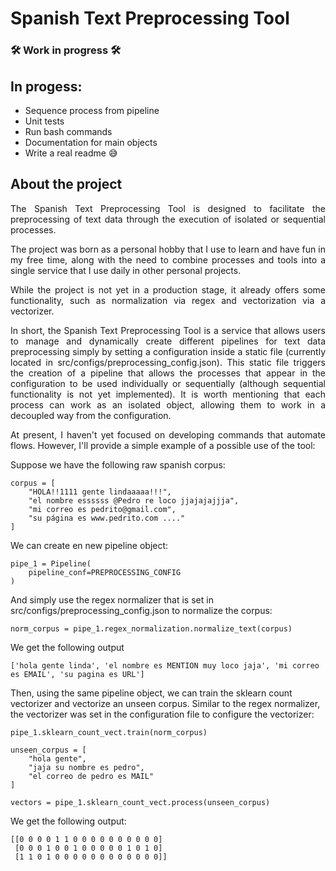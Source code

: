 # Spanish Text Preprocessing Tool

### 🛠️ Work in progress 🛠️

## In progess:

- Sequence process from pipeline
- Unit tests
- Run bash commands
- Documentation for main objects
- Write a real readme 😅

## About the project

<p align='justify'>The Spanish Text Preprocessing Tool is designed to facilitate the preprocessing of text data through the execution of isolated or sequential processes.</p>

<p align='justify'>The project was born as a personal hobby that I use to learn and have fun in my free time, along with the need to combine processes and tools into a single service that I use daily in other personal projects.</p>

<p align='justify'>While the project is not yet in a production stage, it already offers some functionality, such as normalization via regex and vectorization via a vectorizer.</p>

<p align='justify'>In short, the Spanish Text Preprocessing Tool is a service that allows users to manage and dynamically create different pipelines for text data preprocessing simply by setting a configuration inside a static file (currently located in src/configs/preprocessing_config.json). This static file triggers the creation of a pipeline that allows the processes that appear in the configuration to be used individually or sequentially (although sequential functionality is not yet implemented). It is worth mentioning that each process can work as an isolated object, allowing them to work in a decoupled way from the configuration.</p>

<p align='justify'>At present, I haven't yet focused on developing commands that automate flows. However, I'll provide a simple example of a possible use of the tool:</p>

Suppose we have the following raw spanish corpus:

```
corpus = [
    "HOLA!!1111 gente lindaaaaa!!!",
    "el nombre essssss @Pedro re loco jjajajajjja",
    "mi correo es pedrito@gmail.com",
    "su página es www.pedrito.com ...."
]
```
We can create en new pipeline object:

```
pipe_1 = Pipeline(
    pipeline_conf=PREPROCESSING_CONFIG
)
```
And simply use the regex normalizer that is set in src/configs/preprocessing_config.json to normalize the corpus:

```
norm_corpus = pipe_1.regex_normalization.normalize_text(corpus)
```
We get the following output

```
['hola gente linda', 'el nombre es MENTION muy loco jaja', 'mi correo es EMAIL', 'su pagina es URL']
```

Then, using the same pipeline object, we can train the sklearn count vectorizer and vectorize an unseen corpus. Similar to the regex normalizer, the vectorizer was set in the configuration file to configure the vectorizer:

```
pipe_1.sklearn_count_vect.train(norm_corpus)

unseen_corpus = [
    "hola gente",
    "jaja su nombre es pedro",
    "el correo de pedro es MAIL"
]

vectors = pipe_1.sklearn_count_vect.process(unseen_corpus)
```

We get the following output:

```
[[0 0 0 0 1 1 0 0 0 0 0 0 0 0 0 0]
 [0 0 0 1 0 0 1 0 0 0 0 0 1 0 1 0]
 [1 1 0 1 0 0 0 0 0 0 0 0 0 0 0 0]]
```
